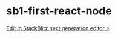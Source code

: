 # sb1-first-react-node

[Edit in StackBlitz next generation editor ⚡️](https://stackblitz.com/~/github.com/elouardimo/sb1-first-react-node)